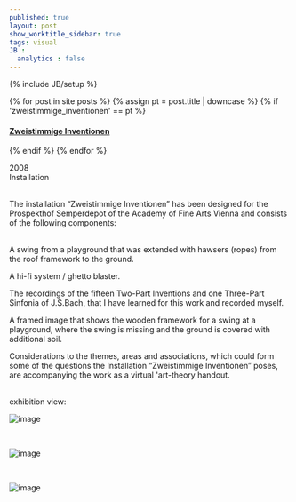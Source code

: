 ```yaml
---
published: true
layout: post
show_worktitle_sidebar: true
tags: visual
JB :
  analytics : false
---
```


{% include JB/setup %}


{% for post in site.posts %}
	{% assign pt = post.title | downcase %}
	{% if 'zweistimmige_inventionen' == pt %}
<h4><a href="{{ BASE_PATH }}{{ post.url }}">Zweistimmige Inventionen</a></h4>
	{% endif %}
{% endfor %}

<p>
2008<br />
Installation<br /><br />

The installation “Zweistimmige Inventionen” has been designed for the Prospekthof Semperdepot of the Academy of Fine Arts Vienna and consists of the following components:<br /><br />

A swing from a playground that was extended with hawsers (ropes) from the roof framework to the ground.<br />

A hi-fi system / ghetto blaster.<br />

The recordings of the fifteen Two-Part Inventions and one Three-Part Sinfonia of J.S.Bach, that I have learned for this work and recorded myself.<br />

A framed image that shows the wooden framework for a swing at a playground, where the swing is missing and the ground is covered with additional soil.<br />

Considerations to the themes, areas and associations, which could form some of the questions the Installation “Zweistimmige Inventionen” poses, are accompanying the work as a virtual 'art-theory handout.<br />
</p>

<p> <br />exhibition view:<br /></p>

<img src="{{ site.url }}/images/schaukel1.jpg" alt="image">
<p>&nbsp;</p>
<img src="{{ site.url }}/images/schaukel2.jpg" alt="image">
<p>&nbsp;</p>
<img src="{{ site.url }}/images/schaukel3.jpg" alt="image">
